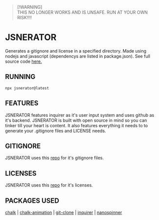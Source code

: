 > [!WARNING]\
> THIS NO LONGER WORKS AND IS UNSAFE. RUN AT YOUR OWN RISK!!!!

# JSNERATOR
Generates a gitignore and license in a specified directory.
Made using nodejs and javascript (dependencys are listed in package.json).
See full source code [here.](https://github.com/Precious13ui/JSNERATOR)

## RUNNING
```
npx jsnerator@latest
```

## FEATURES
JSNERATOR features inquirer as it's user input system and uses github as it's backend. JSNERATOR is built with open source in mind so you can tinker till your heart is content. It also features everything it needs to to generate your .gitignore files and LICENSE needs.

## GITIGNORE
JSNERATOR uses this [repo](https://github.com/Precious13ui/gitignore) for it's gitignore files.

## LICENSES
JSNERATOR uses this [repo](https://github.com/Precious13ui/markdown-licenses) for it's licenses.

## PACKAGES USED
[chalk](https://github.com/chalk/chalk) | 
[chalk-animation](https://github.com/bokub/chalk-animation) | 
[git-clone](https://github.com/jaz303/git-clone) | 
[inquirer](https://github.com/SBoudrias/Inquirer.js) | 
[nanospinner](https://github.com/usmanyunusov/nanospinner)
